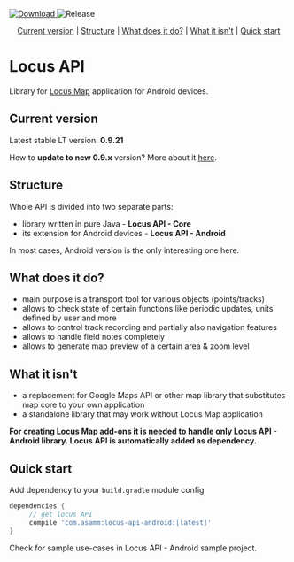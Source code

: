 [ ![Download](https://api.bintray.com/packages/asammsoft/maven/locus-api-android/images/download.svg) ](https://bintray.com/asammsoft/maven/locus-api-android/_latestVersion)
![Release](https://github.com/asamm/locus-api/workflows/Release/badge.svg)

<p align="center">
    <a href="#current-version">Current version</a> | 
    <a href="#structure">Structure</a> | 
    <a href="#what-does-it-do">What does it do?</a> | 
    <a href="#what-it-isnt">What it isn't</a> | 
    <a href="#quick-start">Quick start</a>
</p>

# Locus API

Library for [Locus Map](http://www.locusmap.eu) application for Android devices.

## Current version

Latest stable LT version: **0.9.21**

How to **update to new 0.9.x** version? More about it [here](https://github.com/asamm/locus-api/wiki/Update-to-version-0.9.0).

## Structure

Whole API is divided into two separate parts:

- library written in pure Java - **Locus API - Core**
- its extension for Android devices - **Locus API - Android**

In most cases, Android version is the only interesting one here.

## What does it do?

- main purpose is a transport tool for various objects (points/tracks)
- allows to check state of certain functions like periodic updates, units defined by user and more 
- allows to control track recording and partially also navigation features
- allows to handle field notes completely
- allows to generate map preview of a certain area & zoom level

## What it isn't

- a replacement for Google Maps API or other map library that substitutes map core to your own application
- a standalone library that may work without Locus Map application

**For creating Locus Map add-ons it is needed to handle only Locus API - Android library. Locus API is automatically added as dependency.**

## Quick start

Add dependency to your `build.gradle` module config

```gradle
dependencies {
     // get locus API
     compile 'com.asamm:locus-api-android:[latest]'
}
```

Check for sample use-cases in Locus API - Android sample project.
